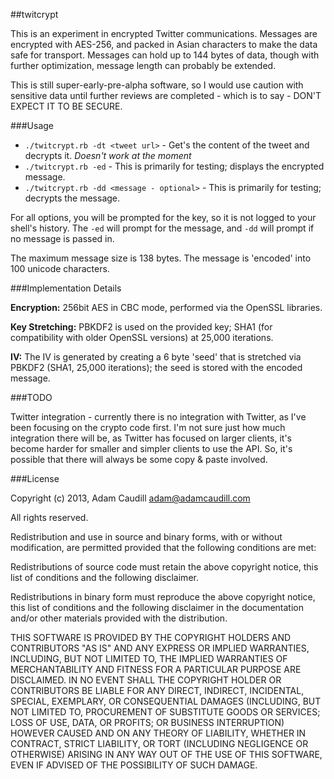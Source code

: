 ##twitcrypt

This is an experiment in encrypted Twitter communications. Messages are encrypted with AES-256, and packed in Asian characters to make the data safe for transport. Messages can hold up to 144 bytes of data, though with further optimization, message length can probably be extended.

This is still super-early-pre-alpha software, so I would use caution with sensitive data until further reviews are completed - which is to say - DON'T EXPECT IT TO BE SECURE.

###Usage

* `./twitcrypt.rb -dt <tweet url>` - Get's the content of the tweet and decrypts it. *Doesn't work at the moment*
* `./twitcrypt.rb -ed` - This is primarily for testing; displays the encrypted message.
* `./twitcrypt.rb -dd <message - optional>` - This is primarily for testing; decrypts the message.
    
For all options, you will be prompted for the key, so it is not logged to your shell's history. The `-ed` will prompt for the message, and `-dd` will prompt if no message is passed in.

The maximum message size is 138 bytes. The message is 'encoded' into 100 unicode characters.

###Implementation Details

**Encryption:** 256bit AES in CBC mode, performed via the OpenSSL libraries.

**Key Stretching:** PBKDF2 is used on the provided key; SHA1 (for compatibility with older OpenSSL versions) at 25,000 iterations.

**IV:** The IV is generated by creating a 6 byte 'seed' that is stretched via PBKDF2 (SHA1, 25,000 iterations); the seed is stored with the encoded message.

###TODO

Twitter integration - currently there is no integration with Twitter, as I've been focusing on the crypto code first. I'm not sure just how much integration there will be, as Twitter has focused on larger clients, it's become harder for smaller and simpler clients to use the API. So, it's possible that there will always be some copy & paste involved.

###License

Copyright (c) 2013, Adam Caudill <adam@adamcaudill.com>

All rights reserved.

Redistribution and use in source and binary forms, with or without modification, are permitted provided that the following conditions are met:

Redistributions of source code must retain the above copyright notice, this list of conditions and the following disclaimer.

Redistributions in binary form must reproduce the above copyright notice, this list of conditions and the following disclaimer in the documentation and/or other materials provided with the distribution.

THIS SOFTWARE IS PROVIDED BY THE COPYRIGHT HOLDERS AND CONTRIBUTORS "AS IS" AND ANY EXPRESS OR IMPLIED WARRANTIES, INCLUDING, BUT NOT LIMITED TO, THE IMPLIED WARRANTIES OF MERCHANTABILITY AND FITNESS FOR A PARTICULAR PURPOSE ARE DISCLAIMED. IN NO EVENT SHALL THE COPYRIGHT HOLDER OR CONTRIBUTORS BE LIABLE FOR ANY DIRECT, INDIRECT, INCIDENTAL, SPECIAL, EXEMPLARY, OR CONSEQUENTIAL DAMAGES (INCLUDING, BUT NOT LIMITED TO, PROCUREMENT OF SUBSTITUTE GOODS OR SERVICES; LOSS OF USE, DATA, OR PROFITS; OR BUSINESS INTERRUPTION) HOWEVER CAUSED AND ON ANY THEORY OF LIABILITY, WHETHER IN CONTRACT, STRICT LIABILITY, OR TORT (INCLUDING NEGLIGENCE OR OTHERWISE) ARISING IN ANY WAY OUT OF THE USE OF THIS SOFTWARE, EVEN IF ADVISED OF THE POSSIBILITY OF SUCH DAMAGE.

